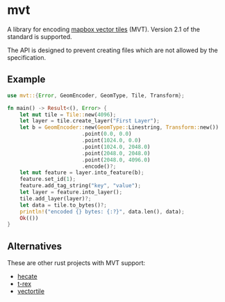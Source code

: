# mvt
A library for encoding [mapbox vector tiles](https://github.com/mapbox/vector-tile-spec)
(MVT).  Version 2.1 of the standard is supported.

The API is designed to prevent creating files which are not allowed by the
specification.

## Example

```rust
use mvt::{Error, GeomEncoder, GeomType, Tile, Transform};

fn main() -> Result<(), Error> {
    let mut tile = Tile::new(4096);
    let layer = tile.create_layer("First Layer");
    let b = GeomEncoder::new(GeomType::Linestring, Transform::new())
                        .point(0.0, 0.0)
                        .point(1024.0, 0.0)
                        .point(1024.0, 2048.0)
                        .point(2048.0, 2048.0)
                        .point(2048.0, 4096.0)
                        .encode()?;
    let mut feature = layer.into_feature(b);
    feature.set_id(1);
    feature.add_tag_string("key", "value");
    let layer = feature.into_layer();
    tile.add_layer(layer)?;
    let data = tile.to_bytes()?;
    println!("encoded {} bytes: {:?}", data.len(), data);
    Ok(())
}
```

## Alternatives

These are other rust projects with MVT support:
* [hecate](https://crates.io/crates/hecate)
* [t-rex](https://t-rex.tileserver.ch/)
* [vectortile](https://crates.io/crates/vectortile)
